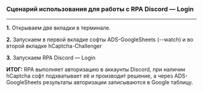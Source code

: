 ### Сценарий использования для работы с RPA Discord — Login
---
**1.** Открываем две вкладки в терминале.

**2.** Запускаем в первой вкладке софты ADS-GoogleSheets (--watch) и во второй вкладке hCaptcha-Challenger

**3.** Запускаем RPA Discord — Login

**ИТОГ:** RPA выполняет авторизацию в аккаунты Discord, при наличии hCaptcha софт подхватывает её и производит решение, а через ADS-GoogleSheets результаты авторизации записываются в Google таблицу.
